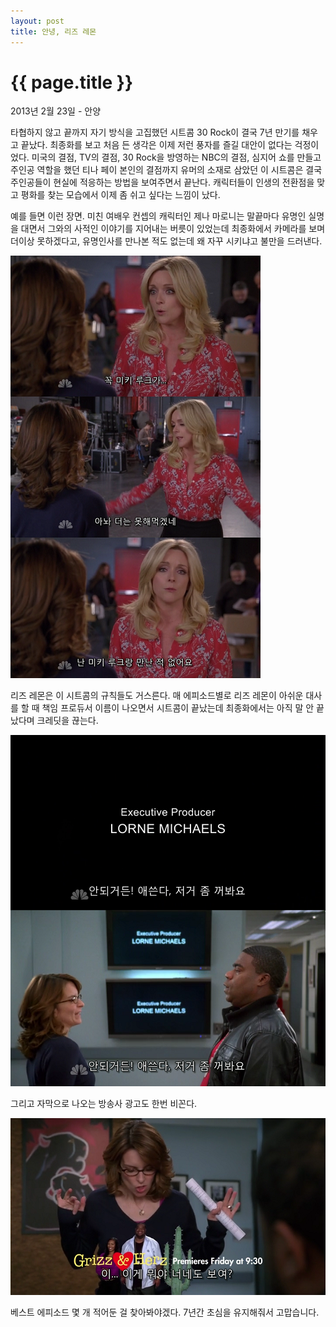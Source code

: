 ```yaml
---
layout: post
title: 안녕, 리즈 레몬
---
```


{{ page.title }}
================

<p class="meta">2013년 2월 23일 - 안양</p>

타협하지 않고 끝까지 자기 방식을 고집했던 시트콤 30 Rock이 결국 7년 만기를 채우고 끝났다. 최종화를 보고 처음 든 생각은 이제 저런 풍자를 즐길 대안이 없다는 걱정이었다. 미국의 결점, TV의 결점, 30 Rock을 방영하는 NBC의 결점, 심지어 쇼를 만들고 주인공 역할을 했던 티나 페이 본인의 결점까지 유머의 소재로 삼았던 이 시트콤은 결국 주인공들이 현실에 적응하는 방법을 보여주면서 끝난다. 캐릭터들이 인생의 전환점을 맞고 평화를 찾는 모습에서 이제 좀 쉬고 싶다는 느낌이 났다. 

예를 들면 이런 장면. 미친 여배우 컨셉의 캐릭터인 제나 마로니는 말끝마다 유명인 실명을 대면서 그와의 사적인 이야기를 지어내는 버릇이 있었는데 최종화에서 카메라를 보며 더이상 못하겠다고, 유명인사를 만나본 적도 없는데 왜 자꾸 시키냐고 불만을 드러낸다. 

![제나 마로니의 불만](/images/30rock2.PNG) 

리즈 레몬은 이 시트콤의 규칙들도 거스른다. 매 에피소드별로 리즈 레몬이 아쉬운 대사를 할 때 책임 프로듀서 이름이 나오면서 시트콤이 끝났는데 최종화에서는 아직 말 안 끝났다며 크레딧을 끊는다. 

![엔딩 크레딧](/images/30rock1.PNG)

그리고 자막으로 나오는 방송사 광고도 한번 비꼰다. 

![자막에 놀라는 리즈 레몬](/images/30rock3.PNG)

베스트 에피소드 몇 개 적어둔 걸 찾아봐야겠다. 7년간 초심을 유지해줘서 고맙습니다. 
